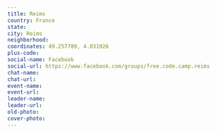 ```yaml
---
title: Reims
country: France
state: 
city: Reims
neighborhood: 
coordinates: 49.257789, 4.031926
plus-code:
social-name: Facebook
social-url: https://www.facebook.com/groups/free.code.camp.reims
chat-name:
chat-url:
event-name:
event-url:
leader-name:
leader-url:
old-photo: 
cover-photo:
---
```

